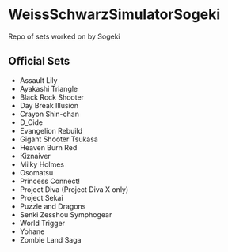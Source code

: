 # WeissSchwarzSimulatorSogeki
Repo of sets worked on by Sogeki

## Official Sets
- Assault Lily
- Ayakashi Triangle
- Black Rock Shooter
- Day Break Illusion
- Crayon Shin-chan
- D_Cide
- Evangelion Rebuild
- Gigant Shooter Tsukasa
- Heaven Burn Red
- Kiznaiver
- Milky Holmes
- Osomatsu
- Princess Connect!
- Project Diva (Project Diva X only)
- Project Sekai
- Puzzle and Dragons
- Senki Zesshou Symphogear
- World Trigger
- Yohane
- Zombie Land Saga
